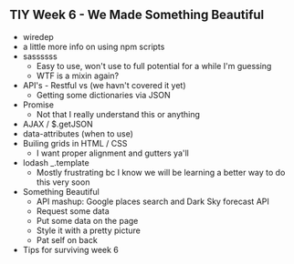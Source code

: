## TIY Week 6 - We Made Something Beautiful

* wiredep
* a little more info on using npm scripts
* sassssss
  * Easy to use, won't use to full potential for a while I'm guessing
  * WTF is a mixin again?
* API's - Restful vs (we havn't covered it yet)
  * Getting some dictionaries via JSON
* Promise
  * Not that I really understand this or anything
* AJAX / $.getJSON
* data-attributes (when to use)
* Builing grids in HTML / CSS
  * I want proper alignment and gutters ya'll
* lodash \_.template
  * Mostly frustrating bc I know we will be learning a better way to do this very soon
* Something Beautiful
  * API mashup: Google places search and Dark Sky forecast API
  * Request some data
  * Put some data on the page
  * Style it with a pretty picture
  * Pat self on back
* Tips for surviving week 6
